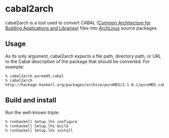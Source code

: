 cabal2arch
==========

cabal2arch is a tool used to convert CABAL ([Common Architecture for
Building Applications and Libraries][1]) files into [ArchLinux][2]
source packages.

Usage
-----

As its only argument, cabal2arch expects a file path, directory path, or
URL to the Cabal description of the package that should be converted.
For example:

    % cabal2arch puremd5.cabal
    % cabal2arch http://hackage.haskell.org/packages/archive/pureMD5/2.1.0.1/pureMD5.cabal

Build and install
-----------------

Run the well-known triple:

    % runhaskell Setup.lhs configure
    % runhaskell Setup.lhs build
    % runhaskell Setup.lhs install

[1]: http://www.haskell.org/ghc/docs/latest/html/Cabal/
[2]: http://www.archlinux.org/
